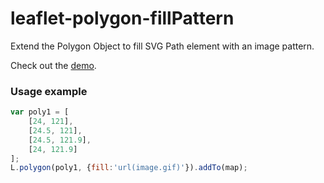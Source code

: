 leaflet-polygon-fillPattern
===========================

Extend the Polygon Object to fill SVG Path element with an image pattern.

Check out the [demo](http://lwsu.github.io/leaflet-polygon-fillPattern/example/).

### Usage example

```javascript
var poly1 = [
    [24, 121],
    [24.5, 121],
    [24.5, 121.9],
    [24, 121.9]
];
L.polygon(poly1, {fill:'url(image.gif)'}).addTo(map);
```

